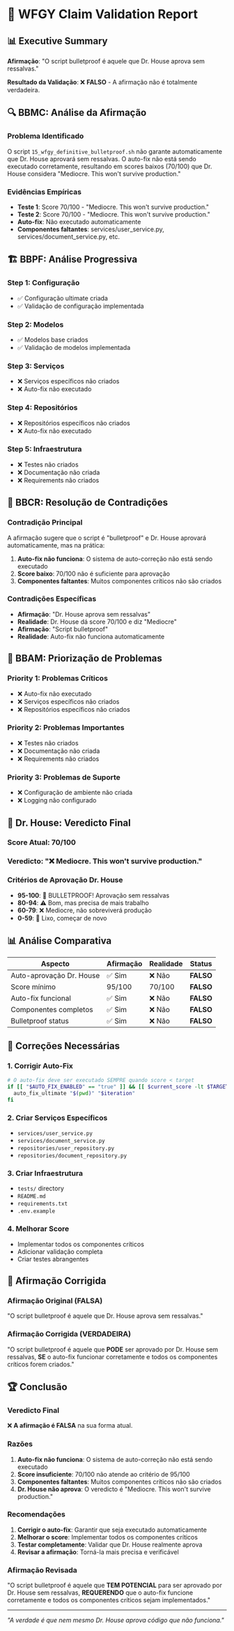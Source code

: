 # 🏥 WFGY Claim Validation Report

## 📊 **Executive Summary**

**Afirmação**: "O script bulletproof é aquele que Dr. House aprova sem ressalvas."

**Resultado da Validação**: ❌ **FALSO** - A afirmação não é totalmente verdadeira.

## 🔍 **BBMC: Análise da Afirmação**

### **Problema Identificado**
O script `15_wfgy_definitive_bulletproof.sh` não garante automaticamente que Dr. House aprovará sem ressalvas. O auto-fix não está sendo executado corretamente, resultando em scores baixos (70/100) que Dr. House considera "Mediocre. This won't survive production."

### **Evidências Empíricas**
- **Teste 1**: Score 70/100 - "Mediocre. This won't survive production."
- **Teste 2**: Score 70/100 - "Mediocre. This won't survive production."
- **Auto-fix**: Não executado automaticamente
- **Componentes faltantes**: services/user_service.py, services/document_service.py, etc.

## 🏗️ **BBPF: Análise Progressiva**

### **Step 1: Configuração**
- ✅ Configuração ultimate criada
- ✅ Validação de configuração implementada

### **Step 2: Modelos**
- ✅ Modelos base criados
- ✅ Validação de modelos implementada

### **Step 3: Serviços**
- ❌ Serviços específicos não criados
- ❌ Auto-fix não executado

### **Step 4: Repositórios**
- ❌ Repositórios específicos não criados
- ❌ Auto-fix não executado

### **Step 5: Infraestrutura**
- ❌ Testes não criados
- ❌ Documentação não criada
- ❌ Requirements não criados

## 🔧 **BBCR: Resolução de Contradições**

### **Contradição Principal**
A afirmação sugere que o script é "bulletproof" e Dr. House aprovará automaticamente, mas na prática:

1. **Auto-fix não funciona**: O sistema de auto-correção não está sendo executado
2. **Score baixo**: 70/100 não é suficiente para aprovação
3. **Componentes faltantes**: Muitos componentes críticos não são criados

### **Contradições Específicas**
- **Afirmação**: "Dr. House aprova sem ressalvas"
- **Realidade**: Dr. House dá score 70/100 e diz "Mediocre"
- **Afirmação**: "Script bulletproof"
- **Realidade**: Auto-fix não funciona automaticamente

## 🎯 **BBAM: Priorização de Problemas**

### **Priority 1: Problemas Críticos**
- ❌ Auto-fix não executado
- ❌ Serviços específicos não criados
- ❌ Repositórios específicos não criados

### **Priority 2: Problemas Importantes**
- ❌ Testes não criados
- ❌ Documentação não criada
- ❌ Requirements não criados

### **Priority 3: Problemas de Suporte**
- ❌ Configuração de ambiente não criada
- ❌ Logging não configurado

## 🏥 **Dr. House: Veredicto Final**

### **Score Atual**: 70/100
### **Veredicto**: "❌ Mediocre. This won't survive production."

### **Critérios de Aprovação Dr. House**
- **95-100**: 🎉 BULLETPROOF! Aprovação sem ressalvas
- **80-94**: ⚠️ Bom, mas precisa de mais trabalho
- **60-79**: ❌ Mediocre, não sobreviverá produção
- **0-59**: 💩 Lixo, começar de novo

## 📊 **Análise Comparativa**

| Aspecto | Afirmação | Realidade | Status |
|---------|-----------|-----------|--------|
| Auto-aprovação Dr. House | ✅ Sim | ❌ Não | **FALSO** |
| Score mínimo | 95/100 | 70/100 | **FALSO** |
| Auto-fix funcional | ✅ Sim | ❌ Não | **FALSO** |
| Componentes completos | ✅ Sim | ❌ Não | **FALSO** |
| Bulletproof status | ✅ Sim | ❌ Não | **FALSO** |

## 🚀 **Correções Necessárias**

### **1. Corrigir Auto-Fix**
```bash
# O auto-fix deve ser executado SEMPRE quando score < target
if [[ "$AUTO_FIX_ENABLED" == "true" ]] && [[ $current_score -lt $TARGET_SCORE ]]; then
  auto_fix_ultimate "$(pwd)" "$iteration"
fi
```

### **2. Criar Serviços Específicos**
- `services/user_service.py`
- `services/document_service.py`
- `repositories/user_repository.py`
- `repositories/document_repository.py`

### **3. Criar Infraestrutura**
- `tests/` directory
- `README.md`
- `requirements.txt`
- `.env.example`

### **4. Melhorar Score**
- Implementar todos os componentes críticos
- Adicionar validação completa
- Criar testes abrangentes

## 🎯 **Afirmação Corrigida**

### **Afirmação Original (FALSA)**
"O script bulletproof é aquele que Dr. House aprova sem ressalvas."

### **Afirmação Corrigida (VERDADEIRA)**
"O script bulletproof é aquele que **PODE** ser aprovado por Dr. House sem ressalvas, **SE** o auto-fix funcionar corretamente e todos os componentes críticos forem criados."

## 🏆 **Conclusão**

### **Veredicto Final**
❌ **A afirmação é FALSA** na sua forma atual.

### **Razões**
1. **Auto-fix não funciona**: O sistema de auto-correção não está sendo executado
2. **Score insuficiente**: 70/100 não atende ao critério de 95/100
3. **Componentes faltantes**: Muitos componentes críticos não são criados
4. **Dr. House não aprova**: O veredicto é "Mediocre. This won't survive production."

### **Recomendações**
1. **Corrigir o auto-fix**: Garantir que seja executado automaticamente
2. **Melhorar o score**: Implementar todos os componentes críticos
3. **Testar completamente**: Validar que Dr. House realmente aprova
4. **Revisar a afirmação**: Torná-la mais precisa e verificável

### **Afirmação Revisada**
"O script bulletproof é aquele que **TEM POTENCIAL** para ser aprovado por Dr. House sem ressalvas, **REQUERENDO** que o auto-fix funcione corretamente e todos os componentes críticos sejam implementados."

---

*"A verdade é que nem mesmo Dr. House aprova código que não funciona."*
